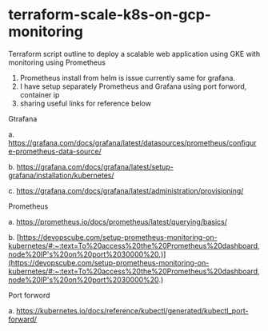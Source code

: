 # terraform-scale-k8s-on-gcp-monitoring
Terraform script outline to deploy a scalable web application using GKE with monitoring using Prometheus

1. Prometheus install from helm is issue currently same for grafana.
2. I have setup separately Prometheus and Grafana using port forword, container ip
3. sharing useful links for reference below

Gtrafana

a. https://grafana.com/docs/grafana/latest/datasources/prometheus/configure-prometheus-data-source/

b. https://grafana.com/docs/grafana/latest/setup-grafana/installation/kubernetes/

c. https://grafana.com/docs/grafana/latest/administration/provisioning/

Prometheus

a. https://prometheus.io/docs/prometheus/latest/querying/basics/

b. [https://devopscube.com/setup-prometheus-monitoring-on-kubernetes/#:~:text=To%20access%20the%20Prometheus%20dashboard,node%20IP's%20on%20port%2030000%20.)](https://devopscube.com/setup-prometheus-monitoring-on-kubernetes/#:~:text=To%20access%20the%20Prometheus%20dashboard,node%20IP's%20on%20port%2030000%20.)


Port forword

a. https://kubernetes.io/docs/reference/kubectl/generated/kubectl_port-forward/


